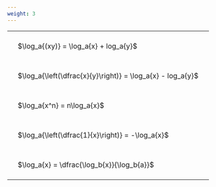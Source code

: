 ```yaml
---
weight: 3
---
```


<style type="text/css">
#T_ac002 th.col_heading {
  text-align: left;
  font-size: 1em;
}
#T_ac002 td {
  text-align: left;
  font-size: 1em;
  padding: 1.5em;
}
</style>
<table id="T_ac002">
  <thead>
  </thead>
  <tbody>
    <tr>
      <td id="T_ac002_row0_col0" class="data row0 col0" >$\log_a{(xy)} = \log_a{x} + log_a{y}$</td>
    </tr>
    <tr>
      <td id="T_ac002_row1_col0" class="data row1 col0" >$\log_a{\left(\dfrac{x}{y}\right)} = \log_a{x} - log_a{y}$</td>
    </tr>
    <tr>
      <td id="T_ac002_row2_col0" class="data row2 col0" >$\log_a{x^n} = n\log_a{x}$</td>
    </tr>
    <tr>
      <td id="T_ac002_row3_col0" class="data row3 col0" >$\log_a{\left(\dfrac{1}{x}\right)} = -\log_a{x}$</td>
    </tr>
    <tr>
      <td id="T_ac002_row4_col0" class="data row4 col0" >$\log_a{x} = \dfrac{\log_b{x}}{\log_b{a}}$</td>
    </tr>
  </tbody>
</table>
